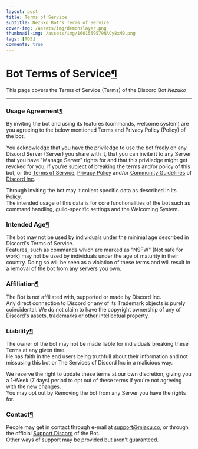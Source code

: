 ```yaml
---
layout: post
title: Terms of Service
subtitle: Nezuko Bot's Terms of Service
cover-img: /assets/img/demonslayer.png
thumbnail-img: /assets/img/1601569579NACy8xM9.png
tags: [TOS]
comments: true
---
```


Bot Terms of Service[¶](#bot "Permanent link")
=============================

This page covers the Terms of Service (Terms) of the Discord Bot *Nezuko*

-------------------------------------------------------

### Usage Agreement[¶](#usage-agreement "Permanent link")

By inviting the bot and using its features (commands, welcome system) are you agreeing to the below mentioned Terms and Privacy Policy (Policy) of the bot.

You acknowledge that you have the priviledge to use the bot freely on any Discord Server (Server) you share with it, that you can invite it to any Server that you have "Manage Server" rights for and that this priviledge might get revoked for you, if you're subject of breaking the terms and/or policy of this bot, or the [Terms of Service](https://discord.com/terms), [Privacy Policy](https://discord.com/privacy) and/or [Community Guidelines](https://discord.com/guidelines) of [Discord Inc](https://discord.com).

Through Inviting the bot may it collect specific data as described in its [Policy](#privacy-policy).  
The intended usage of this data is for core functionalities of the bot such as command handling, guild-specific settings and the Welcoming System.

### Intended Age[¶](#intended-age "Permanent link")

The bot may not be used by individuals under the minimal age described in Discord's Terms of Service.  
Features, such as commands which are marked as "NSFW" (Not safe for work) may not be used by individuals under the age of maturity in their country. Doing so will be seen as a violation of these terms and will result in a removal of the bot from any servers you own.

### Affiliation[¶](#affiliation "Permanent link")

The Bot is not affiliated with, supported or made by Discord Inc.  
Any direct connection to Discord or any of its Trademark objects is purely coincidental. We do not claim to have the copyright ownership of any of Discord's assets, trademarks or other intellectual property.

### Liability[¶](#liability "Permanent link")

The owner of the bot may not be made liable for individuals breaking these Terms at any given time.  
He has faith in the end users being truthfull about their information and not missusing this bot or The Services of Discord Inc in a malicious way.

We reserve the right to update these terms at our own discretion, giving you a 1-Week (7 days) period to opt out of these terms if you're not agreeing with the new changes.  
You may opt out by Removing the bot from any Server you have the rights for.

### Contact[¶](#contact "Permanent link")

People may get in contact through e-mail at [support@miaxu.co](mailto:support@miaxu.co), or through the official [Support Discord](https://discord.gg/shiba) of the Bot.  
Other ways of support may be provided but aren't guaranteed.
